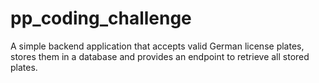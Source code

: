 # pp_coding_challenge
A simple backend application that accepts valid German license plates, stores them in a database and provides an endpoint to retrieve all stored plates. 

